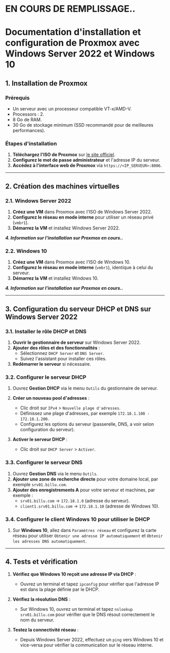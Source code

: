 # EN COURS DE REMPLISSAGE..

# Documentation d'installation et configuration de Proxmox avec Windows Server 2022 et Windows 10

## 1. Installation de Proxmox

### Prérequis
- Un serveur avec un processeur compatible VT-x/AMD-V.
- Processors : 2.
- 8 Go de RAM.
- 30 Go de stockage minimum (SSD recommandé pour de meilleures performances).


### Étapes d'installation
1. **Téléchargez l'ISO de Proxmox** sur [le site officiel](https://www.proxmox.com/en/proxmox-ve).
2. **Configurez le mot de passe administrateur** et l'adresse IP du serveur.
3. **Accédez à l'interface web de Proxmox** via `https://<IP_SERVEUR>:8006`.

---

## 2. Création des machines virtuelles

### 2.1. Windows Server 2022
1. **Créez une VM** dans Proxmox avec l'ISO de Windows Server 2022.
2. **Configurez le réseau en mode interne** pour utiliser un réseau privé (`vmbr1`).
3. **Démarrez la VM** et installez Windows Server 2022.

***4. Information sur l'installation sur Proxmox en cours..***

### 2.2. Windows 10
1. **Créez une VM** dans Proxmox avec l'ISO de Windows 10.
2. **Configurez le réseau en mode interne** (`vmbr1`), identique à celui du serveur.
3. **Démarrez la VM** et installez Windows 10.

***4. Information sur l'installation sur Proxmox en cours..***

---

## 3. Configuration du serveur DHCP et DNS sur Windows Server 2022

### 3.1. Installer le rôle DHCP et DNS
1. **Ouvrir le gestionnaire de serveur** sur Windows Server 2022.
2. **Ajouter des rôles et des fonctionnalités** :
   - Sélectionnez `DHCP Server` et `DNS Server`.
   - Suivez l'assistant pour installer ces rôles.
3. **Redémarrer le serveur** si nécessaire.

### 3.2. Configurer le serveur DHCP
1. Ouvrez **Gestion DHCP** via le menu `Outils` du gestionnaire de serveur.
2. **Créer un nouveau pool d'adresses** :
   - Clic droit sur `IPv4` > `Nouvelle plage d'adresses`.
   - Définissez une plage d'adresses, par exemple `172.18.1.100 - 172.18.1.200`.
   - Configurez les options du serveur (passerelle, DNS, a voir selon configuration du serveur).

3. **Activer le serveur DHCP** :
   - Clic droit sur `DHCP Server` > `Activer`.

### 3.3. Configurer le serveur DNS
1. Ouvrez **Gestion DNS** via le menu `Outils`.
2. **Ajouter une zone de recherche directe** pour votre domaine local, par exemple `srv01.billu.com`.
3. **Ajouter des enregistrements A** pour votre serveur et machines, par exemple :
   - `srv01.billu.com` -> `172.18.1.0` (adresse du serveur).
   - `client1.srv01.billu.com` -> `172.18.1.10` (adresse de Windows 10).

### 3.4. Configurer le client Windows 10 pour utiliser le DHCP
1. Sur **Windows 10**, allez dans `Paramètres réseau` et configurez la carte réseau pour utiliser `Obtenir une adresse IP automatiquement` et `Obtenir les adresses DNS automatiquement`.

---

## 4. Tests et vérification

1. **Vérifiez que Windows 10 reçoit une adresse IP via DHCP** :
   - Ouvrez un terminal et tapez `ipconfig` pour vérifier que l'adresse IP est dans la plage définie par le DHCP.

2. **Vérifiez la résolution DNS** :
   - Sur Windows 10, ouvrez un terminal et tapez `nslookup srv01.billu.com` pour vérifier que le DNS résout correctement le nom du serveur.

3. **Testez la connectivité réseau** :
   - Depuis Windows Server 2022, effectuez un `ping` vers Windows 10 et vice-versa pour vérifier la communication sur le réseau interne.
